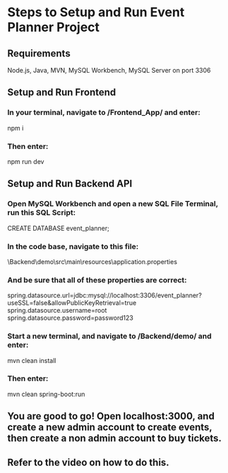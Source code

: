 # Steps to Setup and Run Event Planner Project

## Requirements

Node.js, Java, MVN, MySQL Workbench, MySQL Server on port 3306

## Setup and Run Frontend

### In your terminal, navigate to /Frontend_App/ and enter:

npm i

### Then enter:

npm run dev 

## Setup and Run Backend API

### Open MySQL Workbench and open a new SQL File Terminal, run this SQL Script:

CREATE DATABASE event_planner;

### In the code base, navigate to this file: 

\Backend\demo\src\main\resources\application.properties

### And be sure that all of these properties are correct:

spring.datasource.url=jdbc:mysql://localhost:3306/event_planner?useSSL=false&allowPublicKeyRetrieval=true <br>
spring.datasource.username=root<br>
spring.datasource.password=password123<br>

### Start a new terminal, and navigate to /Backend/demo/ and enter:

mvn clean install

### Then enter:

mvn clean spring-boot:run

## You are good to go! Open localhost:3000, and create a new admin account to create events, then create a non admin account to buy tickets.
## Refer to the video on how to do this.